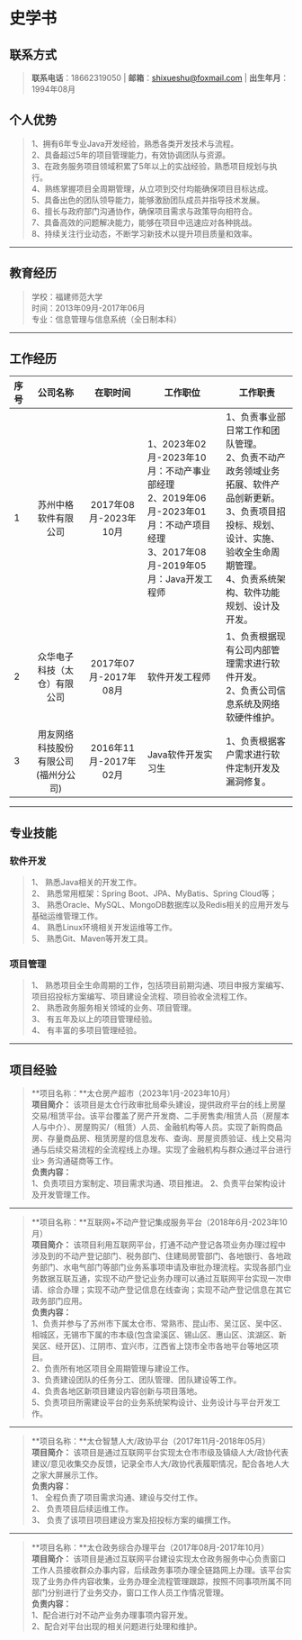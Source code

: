 # 史学书
## 联系方式
> **联系电话**：18662319050 | **邮箱**：<shixueshu@foxmail.com> | **出生年月**：1994年08月
## 个人优势
> 1、拥有6年专业Java开发经验，熟悉各类开发技术与流程。\
> 2、具备超过5年的项目管理能力，有效协调团队与资源。\
> 3、在政务服务项目领域积累了5年以上的实战经验，熟悉项目规划与执行。\
> 4、熟练掌握项目全周期管理，从立项到交付均能确保项目目标达成。\
> 5、具备出色的团队领导能力，能够激励团队成员并指导技术发展。\
> 6、擅长与政府部门沟通协作，确保项目需求与政策导向相符合。\
> 7、具备高效的问题解决能力，能够在项目中迅速应对各种挑战。\
> 8、持续关注行业动态，不断学习新技术以提升项目质量和效率。
---
## 教育经历
> 学校：福建师范大学\
> 时间：2013年09月-2017年06月\
> 专业：信息管理与信息系统（全日制本科）
---
## 工作经历

| 序号  | 公司名称       | 在职时间              | 工作职位                                                                                                 | 工作职责                                                                                                                  |
| :--- | :----------: | :-----------------: | ---------------------------------------------------------------------------------------------------- | --------------------------------------------------------------------------------------------------------------------- |
| 1   | 苏州中格软件有限公司 | 2017年08月-2023年10月 | 1、2023年02月-2023年10月：不动产事业部经理<br>2、2019年06月-2023年01月：不动产项目经理<br>3、2017年08月-2019年05月：Java开发工程师 | 1、负责事业部日常工作和团队管理。<br>2、负责不动产政务领域业务拓展、软件产品创新更新。<br>3、负责项目招投标、规划、设计、实施、验收全生命周期管理。<br>4、负责系统架构、软件功能规划、设计及开发。 |
| 2   | 众华电子科技（太仓）有限公司 | 2017年07月-2017年08月 | 软件开发工程师 | 1、负责根据现有公司内部管理需求进行软件开发。<br>2、负责公司信息系统及网络软硬件维护。 | 
| 3   | 用友网络科技股份有限公司(福州分公司) | 2016年11月-2017年02月 | Java软件开发实习生 | 1、负责根据客户需求进行软件定制开发及漏洞修复。 |
---
## 专业技能
### 软件开发
> 1、	熟悉Java相关的开发工作。\
> 2、	熟悉常用框架：Spring Boot、JPA、MyBatis、Spring Cloud等；\
> 3、	熟悉Oracle、MySQL、MongoDB数据库以及Redis相关的应用开发与基础运维管理工作。\
> 4、	熟悉Linux环境相关开发运维等工作。\
> 5、	熟悉Git、Maven等开发工具。
### 项目管理
> 1、	熟悉项目全生命周期的工作，包括项目前期沟通、项目申报方案编写、项目招投标方案编写、项目建设全流程、项目验收全流程工作。\
> 2、	熟悉政务服务相关领域的业务、项目管理。\
> 3、	有五年及以上的项目管理经验。\
> 4、	有丰富的多项目管理经验。
---
## 项目经验
> **项目名称：**太仓房产超市（2023年1月-2023年10月）\
> **项目简介：**
> 该项目是太仓行政审批局牵头建设，提供政府平台的线上房屋交易/租赁平台。该平台覆盖了房产开发商、二手房售卖/租赁人员（房屋本人与中介）、房屋购买/（租赁）人员、金融机构等人员。实现了新购商品房、存量商品房、租赁房屋的信息发布、查询、房屋资质验证、线上交易沟通与后续交易流程的全流程线上办理。实现了金融机构与群众通过平台进行业> 务沟通磋商等工作。\
**负责内容：**\
> 1、负责项目方案制定、项目需求沟通、项目推进。
> 2、负责平台架构设计及开发管理工作。
---
> **项目名称：**互联网+不动产登记集成服务平台（2018年6月-2023年10月）\
> **项目简介：**
> 该项目利用互联网平台，打通不动产登记各项业务办理过程中涉及到的不动产登记部门、税务部门、住建局房管部门、各地银行、各地政务部门、水电气部门等部门业务系事项申请及审批办理流程。实现各部门业务数据互联互通，实现不动产登记业务办理可以通过互联网平台实现一次申请、综合办理；实现不动产登记信息在线查询；实现不动产登记信息在其它政务部门应用。\
**负责内容：**\
> 1、负责并参与了苏州市下属太仓市、常熟市、昆山市、吴江区、吴中区、相城区，无锡市下属的市本级(包含梁溪区、锡山区、惠山区、滨湖区、新吴区、经开区)、江阴市、宜兴市，江西省上饶市全市各地平台等地区项目。\
> 2、负责所有地区项目全周期管理与建设工作。\
> 3、负责建设团队的任务分工、团队管理、团队建设等工作。\
> 4、负责各地区新项目建设内容创新与项目落地。\
> 5、负责项目所需建设平台的业务系统架构设计、业务设计与平台开发工作。
---
> **项目名称：**太仓智慧人大/政协平台（2017年11月-2018年05月）\
> **项目简介：**
> 该项目是通过互联网平台实现太仓市市级及镇级人大/政协代表建议/意见收集交办反馈，记录全市人大/政协代表履职情况，配合各地人大之家大屏展示工作。\
**负责内容：**\
> 1、	全程负责了项目需求沟通、建设与交付工作。\
> 2、	负责项目后续运维工作。\
> 3、	负责了该项目项目建设方案及招投标方案的编撰工作。
---
> **项目名称：**太仓政务综合办理平台（2017年08月-2017年10月）\
> **项目简介：**
> 该项目是通过互联网平台建设实现太仓政务服务中心负责窗口工作人员接收群众办事内容，后续政务事项办理全链路网上办理。该平台实现了业务办件内容收集，业务办理全流程管理跟踪，按照不同事项所属不同部门分别进行了业务交办，窗口工作人员工作情况管理。\
**负责内容：**\
> 1、配合进行对不动产业务办理事项内容开发。\
> 2、配合对平台出现的相关问题进行处理和维护。
